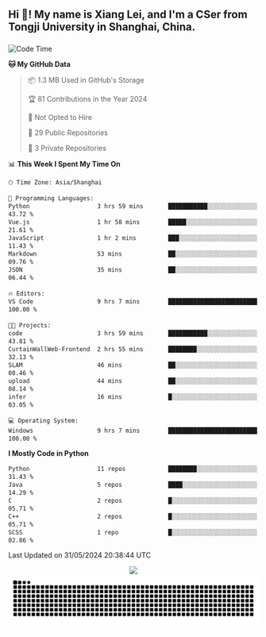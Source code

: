<h2 align="left">Hi 👋! My name is Xiang Lei, and I'm a CSer from Tongji University in Shanghai, China.</h2>

###

<!--START_SECTION:waka-->
![Code Time](http://img.shields.io/badge/Code%20Time-492%20hrs%2036%20mins-blue)

**🐱 My GitHub Data** 

> 📦 1.3 MB Used in GitHub's Storage 
 > 
> 🏆 81 Contributions in the Year 2024
 > 
> 🚫 Not Opted to Hire
 > 
> 📜 29 Public Repositories 
 > 
> 🔑 3 Private Repositories 
 > 
📊 **This Week I Spent My Time On** 

```text
🕑︎ Time Zone: Asia/Shanghai

💬 Programming Languages: 
Python                   3 hrs 59 mins       ███████████░░░░░░░░░░░░░░   43.72 % 
Vue.js                   1 hr 58 mins        █████░░░░░░░░░░░░░░░░░░░░   21.61 % 
JavaScript               1 hr 2 mins         ███░░░░░░░░░░░░░░░░░░░░░░   11.43 % 
Markdown                 53 mins             ██░░░░░░░░░░░░░░░░░░░░░░░   09.76 % 
JSON                     35 mins             ██░░░░░░░░░░░░░░░░░░░░░░░   06.44 % 

🔥 Editors: 
VS Code                  9 hrs 7 mins        █████████████████████████   100.00 % 

🐱‍💻 Projects: 
code                     3 hrs 59 mins       ███████████░░░░░░░░░░░░░░   43.81 % 
CurtainWallWeb-Frontend  2 hrs 55 mins       ████████░░░░░░░░░░░░░░░░░   32.13 % 
SLAM                     46 mins             ██░░░░░░░░░░░░░░░░░░░░░░░   08.46 % 
upload                   44 mins             ██░░░░░░░░░░░░░░░░░░░░░░░   08.14 % 
infer                    16 mins             █░░░░░░░░░░░░░░░░░░░░░░░░   03.05 % 

💻 Operating System: 
Windows                  9 hrs 7 mins        █████████████████████████   100.00 % 
```

**I Mostly Code in Python** 

```text
Python                   11 repos            ████████░░░░░░░░░░░░░░░░░   31.43 % 
Java                     5 repos             ████░░░░░░░░░░░░░░░░░░░░░   14.29 % 
C                        2 repos             █░░░░░░░░░░░░░░░░░░░░░░░░   05.71 % 
C++                      2 repos             █░░░░░░░░░░░░░░░░░░░░░░░░   05.71 % 
SCSS                     1 repo              █░░░░░░░░░░░░░░░░░░░░░░░░   02.86 % 
```




 Last Updated on 31/05/2024 20:38:44 UTC
<!--END_SECTION:waka-->

<div align="center">
  <img src="https://github-readme-stats.vercel.app/api?username=Lei00764&show_icons=true&theme=radical" />
 </div>

 <div align="center">

<picture>
  <source media="(prefers-color-scheme: dark)" srcset="https://raw.githubusercontent.com/Lei00764/Lei00764/output/github-contribution-grid-snake-dark.svg">
  <source media="(prefers-color-scheme: light)" srcset="https://raw.githubusercontent.com/Lei00764/Lei00764/output/github-contribution-grid-snake.svg">
  <img alt="github contribution grid snake animation" src="https://raw.githubusercontent.com/Lei00764/Lei00764/output/github-contribution-grid-snake.svg">
</picture>

</div>





